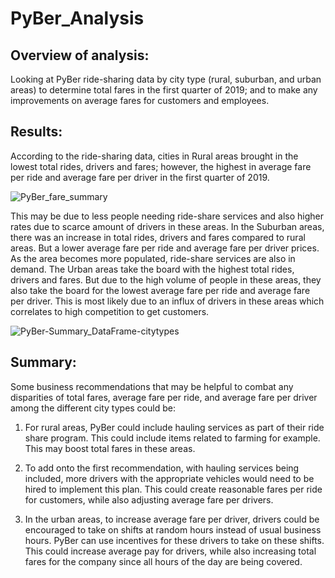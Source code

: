 # PyBer_Analysis

## Overview of analysis: 
Looking at PyBer ride-sharing data by city type (rural, suburban, and urban areas) to determine total fares in the first quarter of 2019; and to make any improvements on average fares for customers and employees.

## Results:
According to the ride-sharing data, cities in Rural areas brought in the lowest total rides, drivers and fares; however, the highest in average fare per ride and average fare per driver in the first quarter of 2019.

![PyBer_fare_summary](https://user-images.githubusercontent.com/96352427/152668243-bb4e4799-6828-456e-9221-7eb8fbe90a7b.png)

This may be due to less people needing ride-share services and also higher rates due to scarce amount of drivers in these areas.
In the Suburban areas, there was an increase in total rides, drivers and fares compared to rural areas. But a lower average fare per ride and average fare per driver prices. 
As the area becomes more populated, ride-share services are also in demand.
The Urban areas take the board with the highest total rides, drivers and fares. But due to the high volume of people in these areas, they also take the board for the lowest average fare per ride and average fare per driver.
This is most likely due to an influx of drivers in these areas which correlates to high competition to get customers.

![PyBer-Summary_DataFrame-citytypes](https://user-images.githubusercontent.com/96352427/152668234-63f50af8-1cb3-421e-954c-688a7c4d38cd.PNG)


## Summary:
Some business recommendations that may be helpful to combat any disparities of total fares, average fare per ride, and average fare per driver among the different city types could be:

1) For rural areas, PyBer could include hauling services as part of their ride share program. This could include items related to farming for example. This may boost total fares in these areas.

2) To add onto the first recommendation, with hauling services being included, more drivers with the appropriate vehicles would need to be hired to implement this plan. 
This could create reasonable fares per ride for customers, while also adjusting average fare per drivers. 

3) In the urban areas, to increase average fare per driver, drivers could be encouraged to take on shifts at random hours instead of usual business hours. 
PyBer can use incentives for these drivers to take on these shifts. This could increase average pay for drivers, while also increasing total fares for the company since all hours of the day are being covered.

